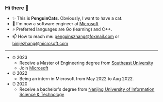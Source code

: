 ### Hi there 👋

<!--
**PenguinCats/PenguinCats** is a ✨ _special_ ✨ repository because its `README.md` (this file) appears on your GitHub profile.

Here are some ideas to get you started:

- 🔭 I’m currently working on ...
- 🌱 I’m currently learning ...
- 👯 I’m looking to collaborate on ...
- 🤔 I’m looking for help with ...
- 💬 Ask me about ...
- 📫 How to reach me: ...
- 😄 Pronouns: ...
- ⚡ Fun fact: ...
-->

+ ✨ This is **PenguinCats**. Obviously, I want to have a cat.
+ 🔭 I'm now a software engineer at [Microsoft](https://www.microsoft.com/)
+ ⚡ Preferred languages are Go (learning) and C++.
+ 📫 How to reach me: penguinszhang@foxmail.com or binjiezhang@microsoft.com

---

+ ⏰ 2023
  + Receive a Master of Engineering degree from [Southeast University](https://www.seu.edu.cn/)
  + Join [Microsoft](https://www.microsoft.com/)
+ ⏰ 2022
  + Being an intern in Microsoft from May 2022 to Aug 2022.
+ ⏰ 2020
  + Receive a bachelor's degree from [Nanjing University of Information Science & Technology](https://www.nuist.edu.cn/main.htm)
